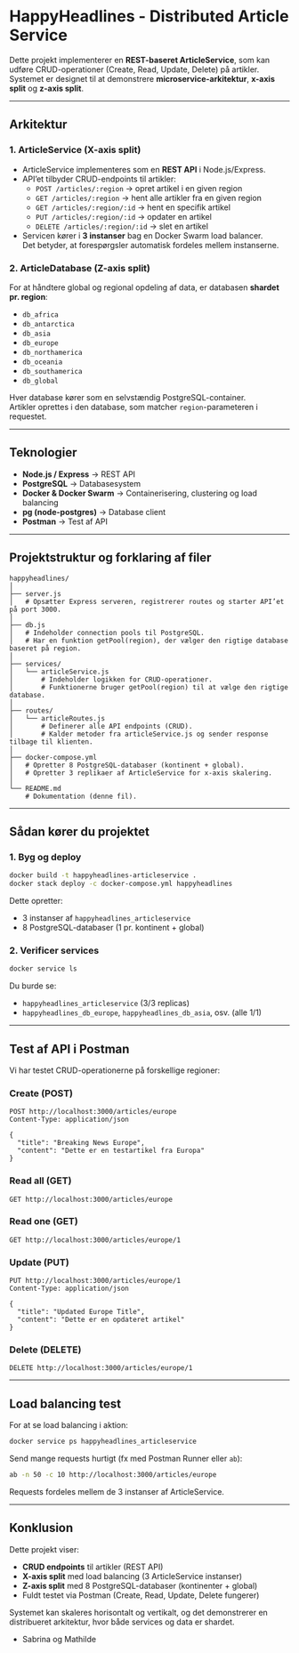 # HappyHeadlines - Distributed Article Service

Dette projekt implementerer en **REST-baseret ArticleService**, som kan udføre CRUD-operationer (Create, Read, Update, Delete) på artikler.  
Systemet er designet til at demonstrere **microservice-arkitektur**, **x-axis split** og **z-axis split**.

---

## Arkitektur

### 1. ArticleService (X-axis split)
- ArticleService implementeres som en **REST API** i Node.js/Express.
- API’et tilbyder CRUD-endpoints til artikler:
  - `POST /articles/:region` → opret artikel i en given region
  - `GET /articles/:region` → hent alle artikler fra en given region
  - `GET /articles/:region/:id` → hent en specifik artikel
  - `PUT /articles/:region/:id` → opdater en artikel
  - `DELETE /articles/:region/:id` → slet en artikel
- Servicen kører i **3 instanser** bag en Docker Swarm load balancer.  
  Det betyder, at forespørgsler automatisk fordeles mellem instanserne.

### 2. ArticleDatabase (Z-axis split)
For at håndtere global og regional opdeling af data, er databasen **shardet pr. region**:

- `db_africa`
- `db_antarctica`
- `db_asia`
- `db_europe`
- `db_northamerica`
- `db_oceania`
- `db_southamerica`
- `db_global`

Hver database kører som en selvstændig PostgreSQL-container.  
Artikler oprettes i den database, som matcher `region`-parameteren i requestet.

---

## Teknologier

- **Node.js / Express** → REST API
- **PostgreSQL** → Databasesystem
- **Docker & Docker Swarm** → Containerisering, clustering og load balancing
- **pg (node-postgres)** → Database client
- **Postman** → Test af API

---

## Projektstruktur og forklaring af filer

```
happyheadlines/
│
├── server.js               
│   # Opsætter Express serveren, registrerer routes og starter API’et på port 3000.
│
├── db.js                   
│   # Indeholder connection pools til PostgreSQL. 
│   # Har en funktion getPool(region), der vælger den rigtige database baseret på region.
│
├── services/
│   └── articleService.js   
│       # Indeholder logikken for CRUD-operationer. 
│       # Funktionerne bruger getPool(region) til at vælge den rigtige database.
│
├── routes/
│   └── articleRoutes.js    
│       # Definerer alle API endpoints (CRUD). 
│       # Kalder metoder fra articleService.js og sender response tilbage til klienten.
│
├── docker-compose.yml      
│   # Opretter 8 PostgreSQL-databaser (kontinent + global).
│   # Opretter 3 replikaer af ArticleService for x-axis skalering.
│
└── README.md               
    # Dokumentation (denne fil).
```

---

## Sådan kører du projektet

### 1. Byg og deploy
```bash
docker build -t happyheadlines-articleservice .
docker stack deploy -c docker-compose.yml happyheadlines
```

Dette opretter:
- 3 instanser af `happyheadlines_articleservice`
- 8 PostgreSQL-databaser (1 pr. kontinent + global)

### 2. Verificer services
```bash
docker service ls
```

Du burde se:
- `happyheadlines_articleservice` (3/3 replicas)
- `happyheadlines_db_europe`, `happyheadlines_db_asia`, osv. (alle 1/1)

---

## Test af API i Postman

Vi har testet CRUD-operationerne på forskellige regioner:

### Create (POST)
```http
POST http://localhost:3000/articles/europe
Content-Type: application/json

{
  "title": "Breaking News Europe",
  "content": "Dette er en testartikel fra Europa"
}
```

### Read all (GET)
```http
GET http://localhost:3000/articles/europe
```

### Read one (GET)
```http
GET http://localhost:3000/articles/europe/1
```

### Update (PUT)
```http
PUT http://localhost:3000/articles/europe/1
Content-Type: application/json

{
  "title": "Updated Europe Title",
  "content": "Dette er en opdateret artikel"
}
```

### Delete (DELETE)
```http
DELETE http://localhost:3000/articles/europe/1
```

---

## Load balancing test
For at se load balancing i aktion:
```bash
docker service ps happyheadlines_articleservice
```

Send mange requests hurtigt (fx med Postman Runner eller `ab`):
```bash
ab -n 50 -c 10 http://localhost:3000/articles/europe
```

Requests fordeles mellem de 3 instanser af ArticleService.

---

## Konklusion
Dette projekt viser:
- **CRUD endpoints** til artikler (REST API)
- **X-axis split** med load balancing (3 ArticleService instanser)
- **Z-axis split** med 8 PostgreSQL-databaser (kontinenter + global)
- Fuldt testet via Postman (Create, Read, Update, Delete fungerer)

Systemet kan skaleres horisontalt og vertikalt, og det demonstrerer en distribueret arkitektur, hvor både services og data er shardet.


- Sabrina og Mathilde